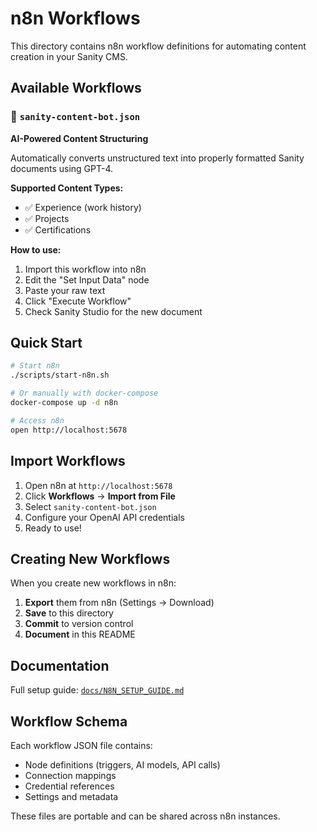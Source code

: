 # n8n Workflows

This directory contains n8n workflow definitions for automating content creation in your Sanity CMS.

## Available Workflows

### 🤖 `sanity-content-bot.json`

**AI-Powered Content Structuring**

Automatically converts unstructured text into properly formatted Sanity documents using GPT-4.

**Supported Content Types:**

- ✅ Experience (work history)
- ✅ Projects
- ✅ Certifications

**How to use:**

1. Import this workflow into n8n
2. Edit the "Set Input Data" node
3. Paste your raw text
4. Click "Execute Workflow"
5. Check Sanity Studio for the new document

## Quick Start

```bash
# Start n8n
./scripts/start-n8n.sh

# Or manually with docker-compose
docker-compose up -d n8n

# Access n8n
open http://localhost:5678
```

## Import Workflows

1. Open n8n at `http://localhost:5678`
2. Click **Workflows** → **Import from File**
3. Select `sanity-content-bot.json`
4. Configure your OpenAI API credentials
5. Ready to use!

## Creating New Workflows

When you create new workflows in n8n:

1. **Export** them from n8n (Settings → Download)
2. **Save** to this directory
3. **Commit** to version control
4. **Document** in this README

## Documentation

Full setup guide: [`docs/N8N_SETUP_GUIDE.md`](../docs/N8N_SETUP_GUIDE.md)

## Workflow Schema

Each workflow JSON file contains:

- Node definitions (triggers, AI models, API calls)
- Connection mappings
- Credential references
- Settings and metadata

These files are portable and can be shared across n8n instances.
